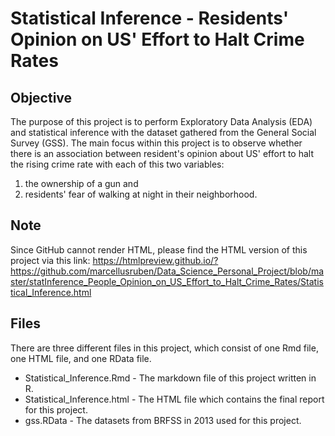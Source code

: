 # Statistical Inference - Residents' Opinion on US' Effort to Halt Crime Rates

## Objective

The purpose of this project is to perform Exploratory Data Analysis (EDA) and statistical inference with the dataset gathered from the General Social Survey (GSS).
The main focus within this project is to observe whether there is an association between resident's opinion about US' effort to halt the rising crime rate with each of this two variables: 

1. the ownership of a gun and 
2. residents' fear of walking at night in their neighborhood.

## Note
Since GitHub cannot render HTML, please find the HTML version of this project via this link: https://htmlpreview.github.io/?https://github.com/marcellusruben/Data_Science_Personal_Project/blob/master/statInference_People_Opinion_on_US_Effort_to_Halt_Crime_Rates/Statistical_Inference.html

## Files

There are three different files in this project, which consist of one Rmd file, one HTML file, and one RData file.

* Statistical_Inference.Rmd - The markdown file of this project written in R.
* Statistical_Inference.html - The HTML file which contains the final report for this project.
* gss.RData - The datasets from BRFSS in 2013 used for this project.

